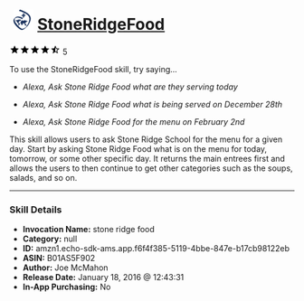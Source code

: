 # &nbsp;<img src="skill_icon" alt="StoneRidgeFood icon" width="36"> [StoneRidgeFood](http://alexa.amazon.com/#skills/amzn1.echo-sdk-ams.app.f6f4f385-5119-4bbe-847e-b17cb98122eb)
![4.6 stars](../../images/ic_star_black_18dp_1x.png)![4.6 stars](../../images/ic_star_black_18dp_1x.png)![4.6 stars](../../images/ic_star_black_18dp_1x.png)![4.6 stars](../../images/ic_star_black_18dp_1x.png)![4.6 stars](../../images/ic_star_half_black_18dp_1x.png) 5

To use the StoneRidgeFood skill, try saying...

* *Alexa, Ask Stone Ridge Food what are they serving today*

* *Alexa, Ask Stone Ridge Food what is being served on December 28th*

* *Alexa, Ask Stone Ridge Food for the menu on February 2nd*

This skill allows users to ask Stone Ridge School for the menu for a given day.  Start by asking Stone Ridge Food what is on the menu for today, tomorrow, or some other specific day.  It returns the main entrees first and allows the users to then continue to get other categories such as the soups, salads, and so on.

***

### Skill Details

* **Invocation Name:** stone ridge food
* **Category:** null
* **ID:** amzn1.echo-sdk-ams.app.f6f4f385-5119-4bbe-847e-b17cb98122eb
* **ASIN:** B01AS5F902
* **Author:** Joe McMahon
* **Release Date:** January 18, 2016 @ 12:43:31
* **In-App Purchasing:** No
